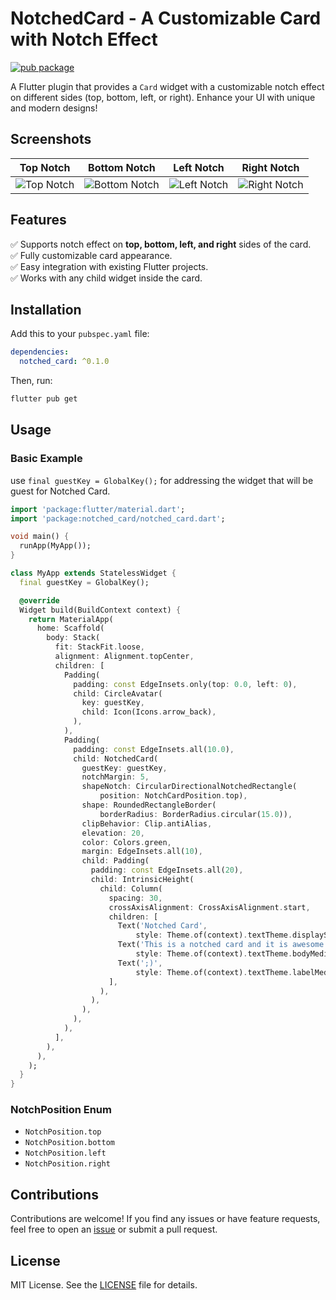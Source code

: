 # NotchedCard - A Customizable Card with Notch Effect

[![pub package](https://img.shields.io/pub/v/notched_card.svg)](https://pub.dev/packages/notched_card)



A Flutter plugin that provides a `Card` widget with a customizable notch effect on different sides (top, bottom, left, or right). Enhance your UI with unique and modern designs!
## Screenshots

| Top Notch | Bottom Notch | Left Notch | Right Notch |
|-----------|-------------|------------|-------------|
| ![Top Notch](https://cdn.jsdelivr.net/gh/hamidwaezi/notched_card@cdn/assets/top.png) | ![Bottom Notch](https://cdn.jsdelivr.net/gh/hamidwaezi/notched_card@cdn/assets/bottom.png) | ![Left Notch](https://cdn.jsdelivr.net/gh/hamidwaezi/notched_card@cdn/assets/left.png) | ![Right Notch](https://cdn.jsdelivr.net/gh/hamidwaezi/notched_card@cdn/assets/right.png) |

## Features
✅ Supports notch effect on **top, bottom, left, and right** sides of the card.<br>
✅ Fully customizable card appearance.<br>
✅ Easy integration with existing Flutter projects.<br>
✅ Works with any child widget inside the card.<br>

## Installation
Add this to your `pubspec.yaml` file:

```yaml
dependencies:
  notched_card: ^0.1.0
```

Then, run:

```sh
flutter pub get
```

## Usage

### Basic Example
use `final guestKey = GlobalKey();` for addressing the widget that will be guest for Notched Card. 
```dart
import 'package:flutter/material.dart';
import 'package:notched_card/notched_card.dart';

void main() {
  runApp(MyApp());
}

class MyApp extends StatelessWidget {
  final guestKey = GlobalKey();

  @override
  Widget build(BuildContext context) {
    return MaterialApp(
      home: Scaffold(
        body: Stack(
          fit: StackFit.loose,
          alignment: Alignment.topCenter,
          children: [
            Padding(
              padding: const EdgeInsets.only(top: 0.0, left: 0),
              child: CircleAvatar(
                key: guestKey,
                child: Icon(Icons.arrow_back),
              ),
            ),
            Padding(
              padding: const EdgeInsets.all(10.0),
              child: NotchedCard(
                guestKey: guestKey,
                notchMargin: 5,
                shapeNotch: CircularDirectionalNotchedRectangle(
                    position: NotchCardPosition.top),
                shape: RoundedRectangleBorder(
                    borderRadius: BorderRadius.circular(15.0)),
                clipBehavior: Clip.antiAlias,
                elevation: 20,
                color: Colors.green,
                margin: EdgeInsets.all(10),
                child: Padding(
                  padding: const EdgeInsets.all(20),
                  child: IntrinsicHeight(
                    child: Column(
                      spacing: 30,
                      crossAxisAlignment: CrossAxisAlignment.start,
                      children: [
                        Text('Notched Card',
                            style: Theme.of(context).textTheme.displaySmall),
                        Text('This is a notched card and it is awesome',
                            style: Theme.of(context).textTheme.bodyMedium),
                        Text(';)',
                            style: Theme.of(context).textTheme.labelMedium),
                      ],
                    ),
                  ),
                ),
              ),
            ),
          ],
        ),
      ),
    );
  }
}

```


### NotchPosition Enum
- `NotchPosition.top`
- `NotchPosition.bottom`
- `NotchPosition.left`
- `NotchPosition.right`


## Contributions
Contributions are welcome! If you find any issues or have feature requests, feel free to open an [issue](https://github.com/yourusername/notched_card/issues) or submit a pull request.

## License
MIT License. See the [LICENSE](LICENSE) file for details.


